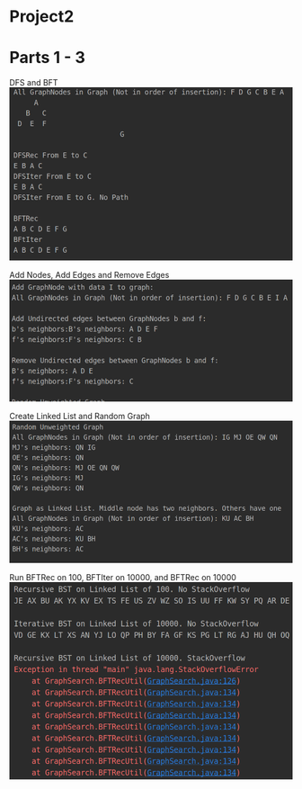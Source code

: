 # Project2
# Parts 1 - 3

DFS and BFT
![](images/DFSBFT.png)

Add Nodes, Add Edges and Remove Edges
![](images/AddNodeAndEdges.png)

Create Linked List and Random Graph
![](images/CreateGraphs.png)

Run BFTRec on 100, BFTIter on 10000, and BFTRec on 10000
![](images/BFTLL.png)


